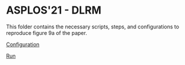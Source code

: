 # ASPLOS'21 - DLRM

This folder contains the necessary scripts, steps, and configurations to reproduce figure 9a of the paper.

[Configuration](./onfig_figure_9a.md)

[Run](./run_figure_9a.md)
